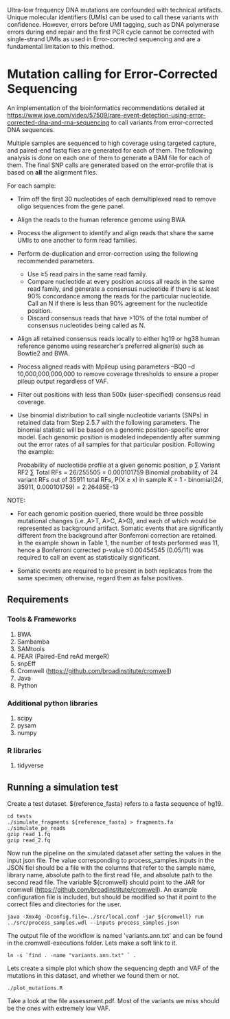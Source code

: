Ultra-low frequency DNA mutations are confounded with technical artifacts. Unique molecular identifiers (UMIs) can be used to call these variants with confidence. However, errors before UMI tagging, such as DNA polymerase errors during end repair and the first PCR cycle cannot be corrected with single-strand UMIs as used in Error-corrected sequencing and are a fundamental limitation to this method.

# Mutation calling for Error-Corrected Sequencing

An implementation of the bioinformatics recommendations detailed at https://www.jove.com/video/57509/rare-event-detection-using-error-corrected-dna-and-rna-sequencing to call variants from error-corrected DNA sequences.

Multiple samples are sequenced to high coverage using targeted capture, and paired-end fastq files are generated for each of them. The following analysis is done on each one of them to generate a BAM file for each of them. The final SNP calls are generated based on the error-profile that is based on **all** the alignment files.

For each sample:
* Trim off the first 30 nucleotides of each demultiplexed read to remove oligo sequences from the gene panel.
* Align the reads to the human reference genome using BWA
* Process the alignment to identify and align reads that share the same UMIs to one another to form read families.
* Perform de-duplication and error-correction using the following recommended parameters.
  * Use ≥5 read pairs in the same read family.
  * Compare nucleotide at every position across all reads in the same read family, and generate a consensus nucleotide if there is at least 90% concordance among the reads for the particular nucleotide. Call an N if there is less than 90% agreement for the nucleotide position.
  * Discard consensus reads that have >10% of the total number of consensus nucleotides being called as N.
* Align all retained consensus reads locally to either hg19 or hg38 human reference genome using researcher’s preferred aligner(s) such as Bowtie2 and BWA.
* Process aligned reads with Mpileup using parameters –BQ0 –d 10,000,000,000,000 to remove coverage thresholds to ensure a proper pileup output regardless of VAF.
* Filter out positions with less than 500x (user-specified) consensus read coverage.
* Use binomial distribution to call single nucleotide variants (SNPs) in retained data from Step 2.5.7 with the following parameters. The binomial statistic will be based on a genomic position-specific error model. Each genomic position is modeled independently after summing out the error rates of all samples for that particular position. Following the example:

  Probability of nucleotide profile at a given genomic position, p
  ∑ Variant RF2 ∑ Total RFs
  = 26/255505
  = 0.000101759
  Binomial probability of 24 variant RFs out of 35911 total RFs, P(X ≥ x) in sample K
  = 1 - binomial(24, 35911, 0.000101759)
  = 2.26485E-13

NOTE: 
* For each genomic position queried, there would be three possible mutational changes (i.e.,A>T, A>C, A>G), and each of which would be represented as background artifact. Somatic events that are significantly different from the background after Bonferroni correction are retained. In the example shown in Table 1, the number of tests performed was 11, hence a Bonferroni corrected p-value ≤0.00454545 (0.05/11) was required to call an event as statistically significant.

* Somatic events are required to be present in both replicates from the same specimen; otherwise, regard them as false positives.

## Requirements

### Tools & Frameworks
1. BWA
2. Sambamba
3. SAMtools
4. PEAR (Paired-End reAd mergeR)
5. snpEff
6. Cromwell (https://github.com/broadinstitute/cromwell)
7. Java
8. Python

### Additional python libraries
1. scipy
3. pysam
4. numpy

### R libraries
1. tidyverse

## Running a simulation test

Create a test dataset. ${reference_fasta} refers to a fasta sequence of hg19. 

```
cd tests
./simulate_fragments ${reference_fasta} > fragments.fa
./simulate_pe_reads
gzip read_1.fq
gzip read_2.fq
```

Now run the pipeline on the simulated dataset after setting the values in the input json file. The value corresponding to process_samples.inputs in the JSON fiel should be a file with the columns that refer to the sample name, library name, absolute path to the first read file, and absolute path to the second read file. The variable ${cromwell} should point to the JAR for cromwell (https://github.com/broadinstitute/cromwell). An example configuration file is included, but should be modified so that it point to the correct files and directories for the user.

```
java -Xmx4g -Dconfig.file=../src/local.conf -jar ${cromwell} run ../src/process_samples.wdl --inputs process_samples.json
```

The output file of the workflow is named 'variants.ann.txt' and can be found in the cromwell-executions folder. Lets make a soft link to it.

```
ln -s `find . -name "variants.ann.txt" ` .
```

Lets create a simple plot which show the sequencing depth and VAF of the mutations in this dataset, and whether we found them or not.

```
./plot_mutations.R
```

Take a look at the file assessment.pdf. Most of the variants we miss should be the ones with extremely low VAF.

